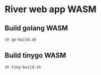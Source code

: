 # River web app WASM

## Build golang WASM
```bash
sh go-build.sh
```

## Build tinygo WASM
```bash
sh tiny-build.sh
```
